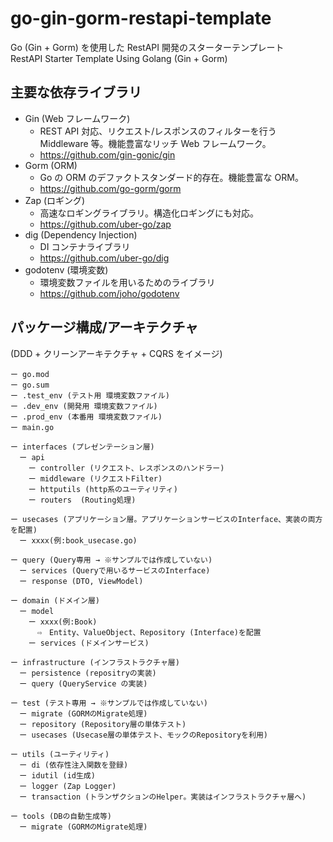 # go-gin-gorm-restapi-template

Go (Gin + Gorm) を使用した RestAPI 開発のスターターテンプレート  
RestAPI Starter Template Using Golang (Gin + Gorm)

## 主要な依存ライブラリ

- Gin (Web フレームワーク)
  - REST API 対応、リクエスト/レスポンスのフィルターを行う Middleware 等。機能豊富なリッチ Web フレームワーク。
  - https://github.com/gin-gonic/gin
- Gorm (ORM)
  - Go の ORM のデファクトスタンダード的存在。機能豊富な ORM。
  - https://github.com/go-gorm/gorm
- Zap (ロギング)
  - 高速なロギングライブラリ。構造化ロギングにも対応。
  - https://github.com/uber-go/zap
- dig (Dependency Injection)
  - DI コンテナライブラリ
  - https://github.com/uber-go/dig
- godotenv (環境変数)
  - 環境変数ファイルを用いるためのライブラリ
  - https://github.com/joho/godotenv

## パッケージ構成/アーキテクチャ
  (DDD + クリーンアーキテクチャ + CQRS をイメージ)

```
ー go.mod
ー go.sum
ー .test_env (テスト用 環境変数ファイル)
ー .dev_env (開発用 環境変数ファイル)
ー .prod_env (本番用 環境変数ファイル)
ー main.go

ー interfaces (プレゼンテーション層)
  ー api
    ー controller (リクエスト、レスポンスのハンドラー)
    ー middleware (リクエストFilter)
    ー httputils (http系のユーティリティ)
    ー routers  (Routing処理)

ー usecases (アプリケーション層。アプリケーションサービスのInterface、実装の両方を配置)
  ー xxxx(例:book_usecase.go)

ー query (Query専用 → ※サンプルでは作成していない)
  ー services (Queryで用いるサービスのInterface)
  ー response (DTO, ViewModel)

ー domain (ドメイン層)
  ー model
    ー xxxx(例:Book)
      ⇨　Entity、ValueObject、Repository (Interface)を配置
    ー services (ドメインサービス)

ー infrastructure (インフラストラクチャ層)
  ー persistence (repositryの実装)
  ー query (QueryService の実装)

ー test (テスト専用 → ※サンプルでは作成していない)
  ー migrate (GORMのMigrate処理)
  ー repository (Repository層の単体テスト)
  ー usecases (Usecase層の単体テスト、モックのRepositoryを利用)

ー utils (ユーティリティ)
  ー di (依存性注入関数を登録)
  ー idutil (id生成)
  ー logger (Zap Logger)
  ー transaction (トランザクションのHelper。実装はインフラストラクチャ層へ)

ー tools (DBの自動生成等)
  ー migrate (GORMのMigrate処理)
```
